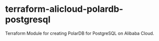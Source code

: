 # terraform-alicloud-polardb-postgresql
Terraform Module for creating PolarDB for PostgreSQL on Alibaba Cloud.
